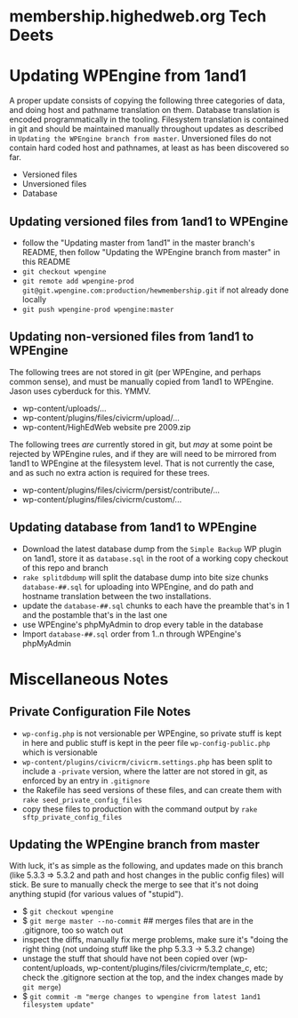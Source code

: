 membership.highedweb.org Tech Deets
===============

# Updating WPEngine from 1and1

A proper update consists of copying the following three categories of data, and doing host and pathname translation on them.  Database translation is encoded programmatically in the tooling.  Filesystem translation is contained in git and should be maintained manually throughout updates as described in `Updating the WPEngine branch from master`.  Unversioned files do not contain hard coded host and pathnames, at least as has been discovered so far.

* Versioned files
* Unversioned files
* Database

## Updating versioned files from 1and1 to WPEngine

* follow the "Updating master from 1and1" in the master branch's README, then follow "Updating the WPEngine branch from master" in this README
* `git checkout wpengine`
* `git remote add wpengine-prod git@git.wpengine.com:production/hewmembership.git` if not already done locally
* `git push wpengine-prod wpengine:master`

## Updating non-versioned files from 1and1 to WPEngine

The following trees are not stored in git (per WPEngine, and perhaps common sense), and must be manually copied from 1and1 to WPEngine.  Jason uses cyberduck for this.  YMMV.

* wp-content/uploads/...
* wp-content/plugins/files/civicrm/upload/...
* wp-content/HighEdWeb website pre 2009.zip

The following trees *are* currently stored in git, but *may* at some point be rejected by WPEngine rules, and if they are will need to be mirrored from 1and1 to WPEngine at the filesystem level.  That is not currently the case, and as such no extra action is required for these trees.

* wp-content/plugins/files/civicrm/persist/contribute/...
* wp-content/plugins/files/civicrm/custom/...


## Updating database from 1and1 to WPEngine

* Download the latest database dump from the `Simple Backup` WP plugin on 1and1, store it as `database.sql` in the root of a working copy checkout of this repo and branch
* `rake splitdbdump` will split the database dump into bite size chunks `database-##.sql` for uploading into WPEngine, and do path and hostname translation between the two installations. 
* update the `database-##.sql` chunks to each have the preamble that's in 1 and the postamble that's in the last one
* use WPEngine's phpMyAdmin to drop every table in the database
* Import `database-##.sql` order from 1..n through WPEngine's phpMyAdmin

# Miscellaneous Notes

## Private Configuration File Notes
* `wp-config.php` is not versionable per WPEngine, so private stuff is kept in here and public stuff is kept in the peer file `wp-config-public.php` which is versionable
* `wp-content/plugins/civicrm/civicrm.settings.php` has been split to include a `-private` version, where the latter are not stored in git, as enforced by an entry in `.gitignore`
* the Rakefile has seed versions of these files, and can create them with `rake seed_private_config_files`
* copy these files to production with the command output by `rake sftp_private_config_files`

## Updating the WPEngine branch from master

With luck, it's as simple as the following, and updates made on this branch (like 5.3.3 => 5.3.2 and path and host changes in the public config files) will stick.  Be sure to manually check the merge to see that it's not doing anything stupid (for various values of "stupid").

* $ `git checkout wpengine`
* $ `git merge master --no-commit` ## merges files that are in the .gitignore, too so watch out
* inspect the diffs, manually fix merge problems, make sure it's "doing the right thing (not undoing stuff like the php 5.3.3 -> 5.3.2 change)
* unstage the stuff that should have not been copied over (wp-content/uploads, wp-content/plugins/files/civicrm/template_c, etc; check the .gitignore section at the top, and the index changes made by `git merge`)
* $ `git commit -m "merge changes to wpengine from latest 1and1 filesystem update"`
